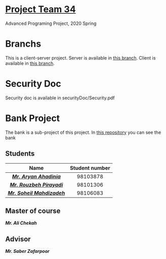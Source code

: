 # [Project Team 34](https://github.com/AdvProg2020/Project_team-34)
Advanced Programing Project, 2020 Spring

# Branchs
This is a client-server project.
Server is available in [this branch](https://github.com/AdvProg2020/Project_team-34/tree/Server).
Client is available in [this branch](https://github.com/AdvProg2020/Project_team-34/tree/Client).

# Security Doc
Security doc is available in securityDoc/Security.pdf

# Bank Project
The bank is a sub-project of this project. In [this repository](https://github.com/AryanAhadinia/Bank) you can see the bank

## Students
| Name | Student number |
| :-: | :-: | 
| _***[Mr. Aryan Ahadinia](https://github.com/AryanAhadinia)***_ |  98103878 |
| _***[Mr. Rouzbeh Pirayadi](https://github.com/rpirayadi)***_ | 98101306 | 
| _***[Mr. Soheil Mahdizadeh](https://github.com/s0heil20)***_ | 98106083 |

## Master of course
**_Mr. Ali Chekah_**

## Advisor
**_Mr. Saber Zafarpoor_**
